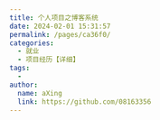 ```yaml
---
title: 个人项目之博客系统
date: 2024-02-01 15:31:57
permalink: /pages/ca36f0/
categories:
  - 就业
  - 项目经历【详细】
tags:
  - 
author: 
  name: aXing
  link: https://github.com/08163356
---
```


